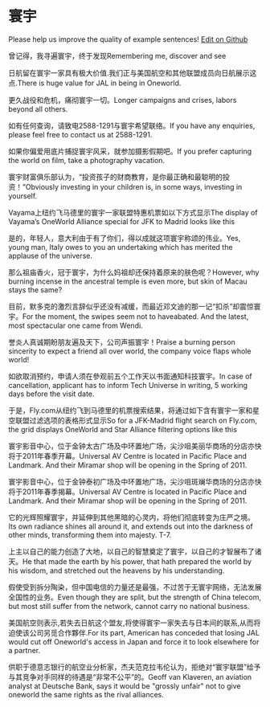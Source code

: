 # 寰宇

Please help us improve the quality of example sentences! [Edit on Github](https://github.com/jiyushe/jiyu-example-sentence-source/blob/main/chinese/huanyu.md)

<p><span class="chinese">曾记得，我寻遍寰宇，终于发现</span><span class="english">Remembering me, discover and see</span></p>

<p><span class="chinese">日航留在寰宇一家具有极大价值.我们正与美国航空和其他联盟成员向日航展示这点.</span><span class="english">There is huge value for JAL in being in Oneworld.</span></p>

<p><span class="chinese">更久战役和危机，痛彻寰宇一切。</span><span class="english">Longer campaigns and crises, labors beyond all others.</span></p>

<p><span class="chinese">如有任何查询，请致电2588-1291与寰宇希望联络。</span><span class="english">If you have any enquiries, please feel free to contact us at 2588-1291.</span></p>

<p><span class="chinese">如果你偏爱用底片捕捉寰宇风采，就参加摄影假期吧。</span><span class="english">If you prefer capturing the world on film, take a photography vacation.</span></p>

<p><span class="chinese">寰宇财富俱乐部认为，“投资孩子的财商教育，是你最正确和最聪明的投资！”</span><span class="english">Obviously investing in your children is, in some ways, investing in yourself.</span></p>

<p><span class="chinese">Vayama上纽约飞马德里的寰宇一家联盟特惠机票如以下方式显示</span><span class="english">The display of Vayama’s OneWorld Alliance special for JFK to Madrid looks like this</span></p>

<p><span class="chinese">是的，年轻人，意大利由于有了你们，得以成就这项寰宇称颂的伟业。</span><span class="english">Yes, young man, Italy owes to you an undertaking which has merited the applause of the universe.</span></p>

<p><span class="chinese">那么祖庙香火，冠于寰宇，为什么妈祖却还保持着原来的肤色呢？</span><span class="english">However, why burning incense in the ancestral temple is even more, but skin of Macau stays the same?</span></p>

<p><span class="chinese">目前，默多克的激烈言辞似乎还没有减缓，而最近邓文迪的那一记“扣杀”却震惊寰宇。</span><span class="english">For the moment, the swipes seem not to haveabated. And the latest, most spectacular one came from Wendi.</span></p>

<p><span class="chinese">誉炎人真诚期盼朋友遍及天下，公司声振寰宇！</span><span class="english">Praise a burning person sincerity to expect a friend all over world, the company voice flaps whole world!</span></p>

<p><span class="chinese">如欲取消预约，申请人须在參观前五个工作天以书面通知科技寰宇。</span><span class="english">In case of cancellation, applicant has to inform Tech Universe in writing, 5 working days before the visit date.</span></p>

<p><span class="chinese">于是，Fly.com从纽约飞到马德里的机票搜索结果，将通过如下含有寰宇一家和星空联盟过滤选项的表格形式显示</span><span class="english">So for a JFK-Madrid flight search on Fly.com, the grid displays OneWorld and Star Alliance filtering options like this</span></p>

<p><span class="chinese">寰宇影音中心，位于金钟太古广场及中环置地广场，尖沙咀美丽华商场的分店亦快将于2011年春季开幕。</span><span class="english">Universal AV Centre is located in Pacific Place and Landmark. And their Miramar shop will be opening in the Spring of 2011.</span></p>

<p><span class="chinese">寰宇影音中心，位于金钟泰初广场及中环置地广场，尖沙咀斑斓华商场的分店亦快将于2011年春季揭幕。</span><span class="english">Universal AV Centre is located in Pacific Place and Landmark. And their Miramar shop will be opening in the Spring of 2011.</span></p>

<p><span class="chinese">它的光辉照耀寰宇，并延伸到其他黑暗的心灵内，将他们彻底转变为庄严之境。</span><span class="english">Its own radiance shines all around it, and extends out into the darkness of other minds, transforming them into majesty. T-7.</span></p>

<p><span class="chinese">上主以自己的能力创造了大地，以自己的智慧奠定了寰宇，以自己的才智展布了诸天。</span><span class="english">He that made the earth by his power, that hath prepared the world by his wisdom, and stretched out the heavens by his understanding.</span></p>

<p><span class="chinese">假使受到拆分陶染，但中国电信的力量还是最强，不过苦于无寰宇网络，无法发展全国性的业务。</span><span class="english">Even though they are split, but the strength of China telecom, but most still suffer from the network, cannot carry no national business.</span></p>

<p><span class="chinese">美国航空则表示,若失去日航这个盟友,将使得寰宇一家失去与日本间的联系,从而将迫使该公司另觅合作夥伴.</span><span class="english">For its part, American has conceded that losing JAL would cut off Oneworld's access in Japan and force it to look elsewhere for a partner.</span></p>

<p><span class="chinese">供职于德意志银行的航空业分析家，杰夫范克拉韦伦认为，拒绝对“寰宇联盟”给予与其竞争对手同样的待遇是“非常不公平”的。</span><span class="english">Geoff van Klaveren, an aviation analyst at Deutsche Bank, says it would be "grossly unfair" not to give oneworld the same rights as the rival alliances.</span></p>

